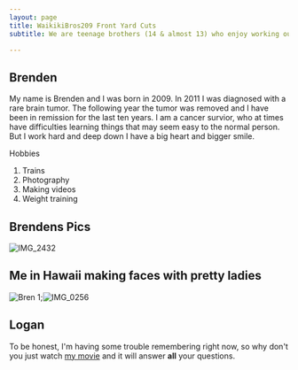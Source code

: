 ```yaml
---
layout: page
title: WaikikiBros209 Front Yard Cuts
subtitle: We are teenage brothers (14 & almost 13) who enjoy working outside and saving money for our future. We make it easy just sign-up and see. Best of all, our mom does all the scheduling!

---
```


## **Brenden**
My name is Brenden and I was born in 2009. In 2011 I was diagnosed with a rare brain tumor. The following year the tumor was removed and I have been in remission for the last ten years. I am a cancer survior, who at times have difficulties learning things that may seem easy to the normal person. But I work hard and deep down I have a big heart and bigger smile.  

Hobbies
1. Trains
2. Photography
3. Making videos
4. Weight training

## **Brendens Pics**
![IMG_2432](https://user-images.githubusercontent.com/129482309/229419156-bc545d9b-0426-4628-9e23-2e3584b1edbb.jpg)

## **Me in Hawaii making faces with pretty ladies**
![Bren 1](https://user-images.githubusercontent.com/129482309/229419330-cbc49726-5f79-422b-ae90-6eb4328182a7.jpg);![IMG_0256](https://user-images.githubusercontent.com/129482309/229419348-87161d3d-e27d-482f-9f65-25af80ecaf62.JPG)

## **Logan**

To be honest, I'm having some trouble remembering right now, so why don't you just watch [my movie](https://www.imdb.com/title/tt0172495/) and it will answer **all** your questions.


